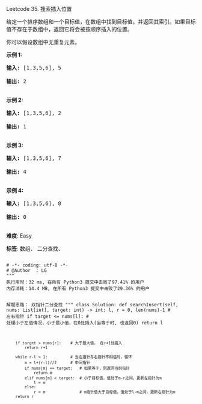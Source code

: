 Leetcode 35. 搜索插入位置
<p>给定一个排序数组和一个目标值，在数组中找到目标值，并返回其索引。如果目标值不存在于数组中，返回它将会被按顺序插入的位置。</p>


<p>你可以假设数组中无重复元素。</p>



<p><strong>示例 1:</strong></p>



<pre><strong>输入:</strong> [1,3,5,6], 5

<strong>输出:</strong> 2

</pre>



<p><strong>示例&nbsp;2:</strong></p>



<pre><strong>输入:</strong> [1,3,5,6], 2

<strong>输出:</strong> 1

</pre>



<p><strong>示例 3:</strong></p>



<pre><strong>输入:</strong> [1,3,5,6], 7

<strong>输出:</strong> 4

</pre>



<p><strong>示例 4:</strong></p>



<pre><strong>输入:</strong> [1,3,5,6], 0

<strong>输出:</strong> 0

</pre>





 **难度**: Easy



 **标签**: 数组、 二分查找、 





<div class="hcb_wrap">
<pre class="prism undefined-numbers lang-python" data-lang="Python"><code>
# -*- coding: utf-8 -*-
# @Author  : LG
"""
执行用时：32 ms, 在所有 Python3 提交中击败了97.41% 的用户
内存消耗：14.4 MB, 在所有 Python3 提交中击败了29.36% 的用户

解题思路：
    双指针二分查找
"""
class Solution:
    def searchInsert(self, nums: List[int], target: int) -> int:
        l, r = 0, len(nums)-1   # 左右指针
        if target <= nums[l]:   # 处理小于左值情况，小于最小值，在0处插入(当等于时, 也返回0)
            return l

        if target > nums[r]:    # 大于最大值， 在r+1处插入
            return r+1

        while r-l > 1:          # 当左指针与右指针不相临时，循环
            m = l+(r-l)//2      # 中间指针
            if nums[m] == target:   # 如果等于，则返回当前指针
                return m
            elif nums[m] < target:  # 小于目标值，值处于m-r之间，更新左指针为m
                l = m
            else:
                r = m               # m指针值大于目标值，值处于l-m之间，更新右指针为m
        return r
</code></pre></div>
